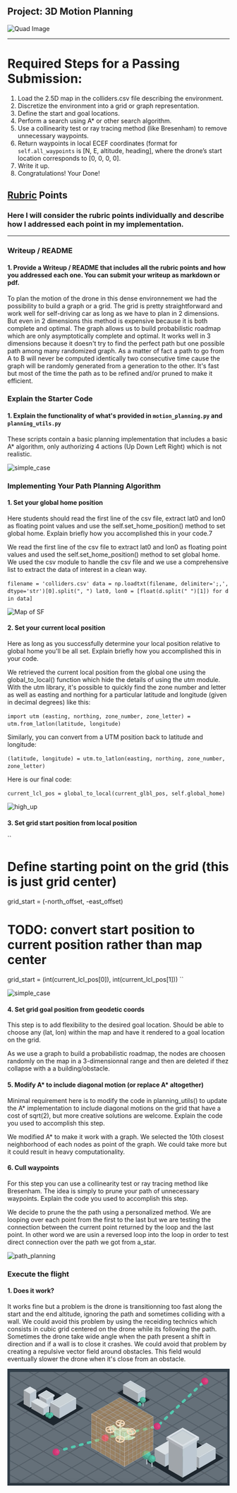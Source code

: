 ## Project: 3D Motion Planning
![Quad Image](./misc/enroute.png)

---


# Required Steps for a Passing Submission:
1. Load the 2.5D map in the colliders.csv file describing the environment.
2. Discretize the environment into a grid or graph representation.
3. Define the start and goal locations.
4. Perform a search using A* or other search algorithm.
5. Use a collinearity test or ray tracing method (like Bresenham) to remove unnecessary waypoints.
6. Return waypoints in local ECEF coordinates (format for `self.all_waypoints` is [N, E, altitude, heading], where the drone’s start location corresponds to [0, 0, 0, 0].
7. Write it up.
8. Congratulations!  Your Done!

## [Rubric](https://review.udacity.com/#!/rubrics/1534/view) Points
### Here I will consider the rubric points individually and describe how I addressed each point in my implementation.  

---
### Writeup / README

#### 1. Provide a Writeup / README that includes all the rubric points and how you addressed each one.  You can submit your writeup as markdown or pdf.  

To plan the motion of the drone in this dense environnement we had the possibility to build a graph or a grid. The grid is pretty straightforward and work well for self-driving car as long as we have to plan in 2 dimensions. But even in 2 dimensions this method is expensive because it is both complete and optimal. The graph allows us to build probabilistic roadmap which are only asymptotically complete and optimal. It works well in 3 dimensions because it doesn't try to find the perfect path but one possible path among many randomized graph. As a matter of fact a path to go from A to B will never be computed identically two consecutive time cause the graph will be randomly generated from a generation to the other. It's fast but most of the time the path as to be refined and/or pruned to make it efficient.

### Explain the Starter Code

#### 1. Explain the functionality of what's provided in `motion_planning.py` and `planning_utils.py`
These scripts contain a basic planning implementation that includes a basic A* algorithm, only authorizing 4 actions (Up Down Left Right) which is not realistic.

![simple_case](./misc/simple_case.gif)

### Implementing Your Path Planning Algorithm

#### 1. Set your global home position
Here students should read the first line of the csv file, extract lat0 and lon0 as floating point values and use the self.set_home_position() method to set global home. Explain briefly how you accomplished this in your code.7

We read the first line of the csv file to extract lat0 and lon0 as floating point values and used the self.set_home_position() method to set global home. We used the csv module to handle the csv file and we use a comprehensive list to extract the data of interest in a clean way.

``
filename = 'colliders.csv'
data = np.loadtxt(filename, delimiter=';,', dtype='str')[0].split(", ")
lat0, lon0 = [float(d.split(" ")[1]) for d in data]
``

![Map of SF](./misc/map.png)

#### 2. Set your current local position
Here as long as you successfully determine your local position relative to global home you'll be all set. Explain briefly how you accomplished this in your code.

We retrieved the current local position from the global one using the global_to_local() function which hide the details of using the utm module. With the utm library, it's possible to quickly find the zone number and letter as well as easting and northing for a particular latitude and longitude (given in decimal degrees) like this:

``
import utm
(easting, northing, zone_number, zone_letter) = utm.from_latlon(latitude, longitude)
``

Similarly, you can convert from a UTM position back to latitude and longitude:

``
(latitude, longitude) = utm.to_latlon(easting, northing, zone_number, zone_letter)
``

Here is our final code:

``
current_lcl_pos = global_to_local(current_glbl_pos, self.global_home)
``

![high_up](./misc/high_up.png)

#### 3. Set grid start position from local position

``
# Define starting point on the grid (this is just grid center)
grid_start = (-north_offset, -east_offset)
# TODO: convert start position to current position rather than map center
grid_start = (int(current_lcl_pos[0]), int(current_lcl_pos[1]))
``

![simple_case](./misc/simple_case.gif)

#### 4. Set grid goal position from geodetic coords
This step is to add flexibility to the desired goal location. Should be able to choose any (lat, lon) within the map and have it rendered to a goal location on the grid.

As we use a graph to build a probabilistic roadmap, the nodes are choosen randomly on the map in a 3-dimensionnal range and then are deleted if thez collapse with a a building/obstacle. 

#### 5. Modify A* to include diagonal motion (or replace A* altogether)
Minimal requirement here is to modify the code in planning_utils() to update the A* implementation to include diagonal motions on the grid that have a cost of sqrt(2), but more creative solutions are welcome. Explain the code you used to accomplish this step.

We modified A* to make it work with a graph. We selected the 10th closest neighborhood of each nodes as point of the graph. We could take more but it could result in heavy computationality.

#### 6. Cull waypoints 
For this step you can use a collinearity test or ray tracing method like Bresenham. The idea is simply to prune your path of unnecessary waypoints. Explain the code you used to accomplish this step.

We decide to prune the the path using a personalized method. We are looping over each point from the first to the last but we are testing the connection between the current point returned by the loop and the last point. In other word we are usin a reversed loop into the loop in order to test direct connection over the path we got from a_star.

![path_planning](./misc/path_planning.gif)

### Execute the flight
#### 1. Does it work?
It works fine but a problem is the drone is transitionning too fast along the start and the end altitude, ignoring the path and sometimes colliding with a wall. We could avoid this problem by using the receiding technics which consists in cubic grid centered on the drone while its following the path. Sometimes the drone take wide angle when the path present a shift in direction and if a wall is to close it crashes. We could avoid that problem by creating a repulsive vector field around obstacles. This field would eventually slower the drone when it's close from an obstacle.

![receiding](./misc/receiding.png)

